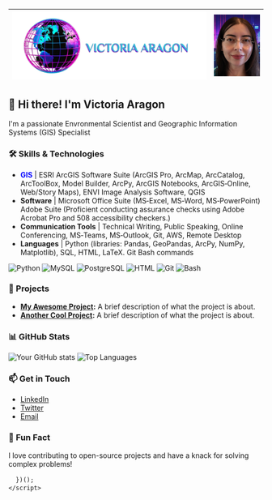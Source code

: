 

| <img src="images/VAlogonsme.PNG" alt="Logo" width="850"/> | <img src="images/GitHub VA pic2.png" alt="Logo" width="200"/> | 
|-----------------------------------------------------------|---------------------------------------------------------------|
## 👋 Hi there! I'm Victoria Aragon

I'm a passionate Envronmental Scientist and Geographic Information Systems (GIS) Specialist

### 🛠️ Skills & Technologies

- <span style="color:blue">**GIS** </span>  |   ESRI ArcGIS Software Suite (ArcGIS Pro, ArcMap, ArcCatalog, ArcToolBox, Model Builder, ArcPy, ArcGIS Notebooks,
ArcGIS‑Online, Web/Story Maps), ENVI Image Analysis Software, QGIS
- **Software**  |   Microsoft Office Suite (MS‑Excel, MS‑Word, MS‑PowerPoint)
Adobe Suite (Proficient conducting assurance checks using Adobe Acrobat Pro and 508 accessibility checkers.)
- **Communication Tools**  |  Technical Writing, Public Speaking, Online Conferencing, MS‑Teams, MS‑Outlook, Git, AWS, Remote Desktop
- **Languages**  | Python (libraries: Pandas, GeoPandas, ArcPy, NumPy, Matplotlib), SQL, HTML, LaTeX. Git Bash commands


![Python](https://img.shields.io/badge/Python-3776AB?style=for-the-badge&logo=python&logoColor=white)
![MySQL](https://img.shields.io/badge/MySQL-5.7%2B-orange)
![PostgreSQL](https://img.shields.io/badge/PostgreSQL-13.0%2B-blue)
![HTML](https://img.shields.io/badge/HTML-Used-orange)
![Git](https://img.shields.io/badge/git-used-red?style=for-the-badge)
![Bash](https://img.shields.io/badge/bash-used-blue)


### 🚀 Projects

- **[My Awesome Project](https://github.com/yourusername/awesome-project):** A brief description of what the project is about.
- **[Another Cool Project](https://github.com/yourusername/cool-project):** A brief description of what the project is about.

### 📊 GitHub Stats

![Your GitHub stats](https://github-readme-stats.vercel.app/api?username=yourusername&show_icons=true&theme=radical)
![Top Languages](https://github-readme-stats.vercel.app/api/top-langs/?username=yourusername&layout=compact)

### 📫 Get in Touch

- [LinkedIn](https://www.linkedin.com/in/yourprofile)
- [Twitter](https://twitter.com/yourhandle)
- [Email](mailto:youremail@example.com)

### 🎯 Fun Fact

I love contributing to open-source projects and have a knack for solving complex problems!


  

      })();
    </script>
  </body>
</html>
